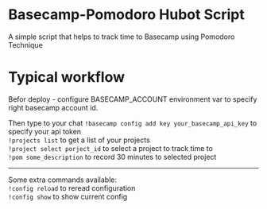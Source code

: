 # Basecamp-Pomodoro Hubot Script
A simple script that helps to track time to Basecamp using Pomodoro Technique

# Typical workflow
Befor deploy - configure BASECAMP_ACCOUNT environment var to specify right basecamp account id.

Then type to your chat
`!basecamp config add key your_basecamp_api_key` to specify your api token  
`!projects list` to get a list of your projects  
`!project select porject_id` to select a project to track time to  
`!pom some_description` to record 30 minutes to selected project  

---

Some extra commands available:  
`!config reload` to reread configuration  
`!config show` to show current config  